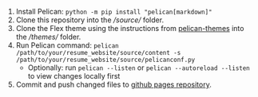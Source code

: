 1) Install Pelican: `python -m pip install "pelican[markdown]"`
2) Clone this repository into the */source/* folder.
3) Clone the Flex theme using the instructions from [pelican-themes](https://github.com/alexandrevicenzi/flex) into the */themes/* folder.
4) Run Pelican command: `pelican /path/to/your/resume_website/source/content -s /path/to/your/resume_website/source/pelicanconf.py
`
    - Optionally: run `pelican --listen` or `pelican --autoreload --listen` to view changes locally first
5) Commit and push changed files to [github pages repository](https://github.com/phillip-bruno/phillip-bruno.github.io).